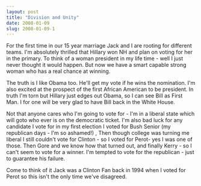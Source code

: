 ```yaml
---
layout: post
title: "Division and Unity"
date: 2008-01-09
slug: 2008-01-09-1
---
```


For the first time in our 15 year marriage Jack and I are rooting for different teams.  I&apos;m absolutely thrilled that Hillary won NH and plan on voting for her in the primary.  To think of a woman president in my life time - well I just never thought it would happen.  But now we have a smart capable strong woman who has a real chance at winning. 

The truth is I like Obama too.  He&apos;ll get my vote if he wins the nomination.   I&apos;m also excited at the prospect of the first African American to be president.  In truth I&apos;m torn but Hillary just edges out Obama, so I can see Bill as First Man.  I for one will be very glad to have Bill back in the White House.

Not that anyone cares who I&apos;m going to vote for - I&apos;m in a liberal state which will goto who ever is on the democratic ticket.  I&apos;m also bad luck for any candidate I vote for  in my first election I voted for Bush Senior (my republican days - I&apos;m so ashamed!) , Then though college was turning  me liberal I still couldn&apos;t vote for Clinton  - so I voted for Perot- yes I was one of those.  Then Gore and we know how that turned out, and finally Kerry - so I can&apos;t seem to vote for a winner.  I&apos;m tempted to vote for the republican - just to guarantee his failure. 

Come to think of it Jack was a Clinton Fan back in 1994 when I voted for Perot so this isn&apos;t the only time we&apos;ve disagreed. 
